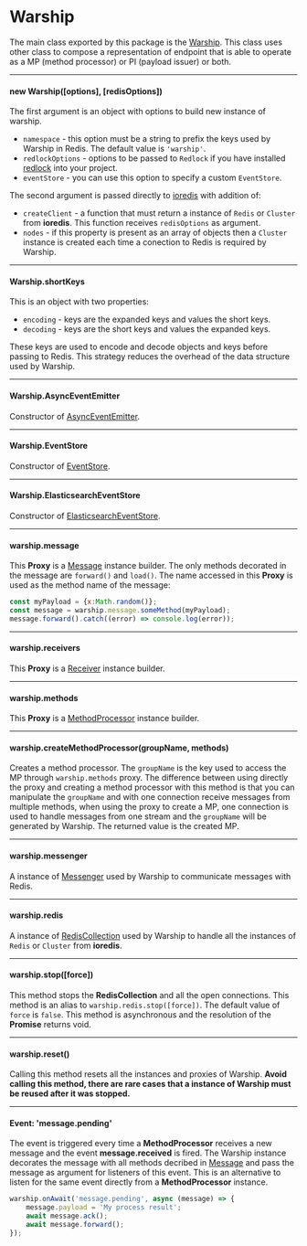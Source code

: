 # Warship

The main class exported by this package is the [Warship](api-documentation/warship.md). This class uses other class to compose a representation of endpoint that is able to operate as a MP (method processor) or PI (payload issuer) or both.

---------------------------------

#### new Warship([options], [redisOptions])

The first argument is an object with options to build new instance of warship.

- `namespace` - this option must be a string to prefix the keys used by Warship in Redis. The default value is `'warship'`.
- `redlockOptions` - options to be passed to `Redlock` if you have installed [redlock](https://www.npmjs.com/package/redlock) into your project.
- `eventStore` - you can use this option to specify a custom `EventStore`.

The second argument is passed directly to [ioredis](https://github.com/luin/ioredis/) with addition of:

- `createClient` - a function that must return a instance of `Redis` or `Cluster` from **ioredis**. This function receives `redisOptions` as argument.
- `nodes` - if this property is present as an array of objects then a `Cluster` instance is created each time a conection to Redis is required by Warship.

---------------------------------

#### Warship.shortKeys

This is an object with two properties:

- `encoding` - keys are the expanded keys and values the short keys.
- `decoding` - keys are the short keys and values the expanded keys.

These keys are used to encode and decode objects and keys before passing to Redis. This strategy reduces the overhead of the data structure used by Warship.

---------------------------------

#### Warship.AsyncEventEmitter

Constructor of [AsyncEventEmitter](api-documentation/async-event-emitter.md).

---------------------------------

#### Warship.EventStore

Constructor of [EventStore](api-documentation/event-store.md).

---------------------------------

#### Warship.ElasticsearchEventStore

Constructor of [ElasticsearchEventStore](api-documentation/elasticsearch-event-store.md).

---------------------------------

#### warship.message

This **Proxy** is a [Message](api-documentation/message.md) instance builder. The only methods decorated in the message are `forward()` and `load()`. The name accessed in this **Proxy** is used as the method name of the message:

```javascript
const myPayload = {x:Math.random()};
const message = warship.message.someMethod(myPayload);
message.forward().catch((error) => console.log(error));
```

---------------------------------

#### warship.receivers

This **Proxy** is a [Receiver](api-documentation/receiver.md) instance builder.

---------------------------------

#### warship.methods

This **Proxy** is a [MethodProcessor](api-documentation/method-processor.md) instance builder.

---------------------------------

#### warship.createMethodProcessor(groupName, methods)

Creates a method processor. The `groupName` is the key used to access the MP through `warship.methods` proxy. The difference between using directly the proxy and creating a method processor with this method is that you can manipulate the `groupName` and with one connection receive messages from multiple methods, when using the proxy to create a MP, one connection is used to handle messages from one stream and the `groupName` will be generated by Warship. The returned value is the created MP.

---------------------------------

#### warship.messenger

A instance of [Messenger](api-documentation/messenger.md) used by Warship to communicate messages with Redis.

---------------------------------

#### warship.redis

A instance of [RedisCollection](api-documentation/redis-collection.md) used by Warship to handle all the instances of `Redis` or `Cluster` from **ioredis**.

---------------------------------

#### warship.stop([force])

This method stops the **RedisCollection** and all the open connections. This method is an alias to `warship.redis.stop([force])`. The default value of `force` is `false`. This method is asynchronous and the resolution of the **Promise** returns void.

---------------------------------

#### warship.reset()

Calling this method resets all the instances and proxies of Warship. **Avoid calling this method, there are rare cases that a instance of Warship must be reused after it was stopped.**

---------------------------------

#### Event: 'message.pending'

The event is triggered every time a **MethodProcessor** receives a new message and the event **message.received** is fired. The Warship instance decorates the message with all methods decribed in [Message](api-documentation/message.md) and pass the message as argument for listeners of this event. This is an alternative to listen for the same event directly from a **MethodProcessor** instance.

```javascript
warship.onAwait('message.pending', async (message) => {
	message.payload = 'My process result';
	await message.ack();
	await message.forward();
});
```